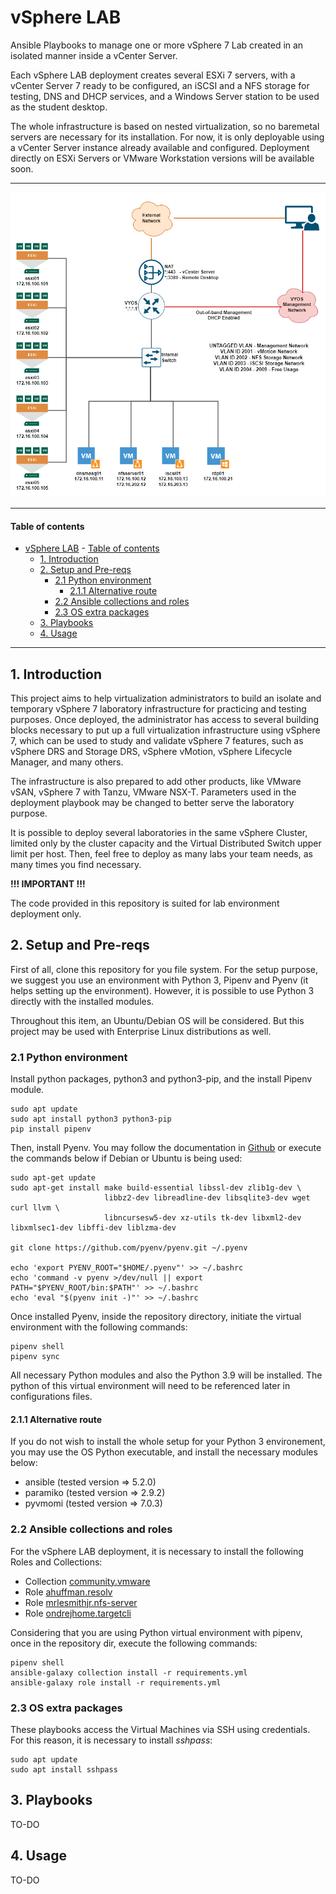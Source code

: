 # vSphere LAB

Ansible Playbooks to manage one or more vSphere 7 Lab created in an isolated manner inside a vCenter Server.

Each vSphere LAB deployment creates several ESXi 7 servers, with a vCenter Server 7 ready to be configured, an iSCSI and a NFS storage for testing, DNS and DHCP services, and a Windows Server station to be used as the student desktop.

The whole infrastructure is based on nested virtualization, so no baremetal servers are necessary for its installation. For now, it is only deployable using a vCenter Server instance already available and configured. Deployment directly on ESXi Servers or VMware Workstation versions will be available soon.

---

![vSphere LAB Infra](vsphere-lab-infra.png)

---

#### Table of contents

- [vSphere LAB](#vsphere-lab)
      - [Table of contents](#table-of-contents)
  - [1. Introduction](#1-introduction)
  - [2. Setup and Pre-reqs](#2-setup-and-pre-reqs)
    - [2.1 Python environment](#21-python-environment)
      - [2.1.1 Alternative route](#211-alternative-route)
    - [2.2 Ansible collections and roles](#22-ansible-collections-and-roles)
    - [2.3 OS extra packages](#23-os-extra-packages)
  - [3. Playbooks](#3-playbooks)
  - [4. Usage](#4-usage)

---

## 1. Introduction

This project aims to help virtualization administrators to build an isolate and temporary vSphere 7 laboratory infrastructure for practicing and testing purposes. Once deployed, the administrator has access to several building blocks necessary to put up a full virtualization infrastructure using vSphere 7, which can be used to study and validate vSphere 7 features, such as vSphere DRS and Storage DRS, vSphere vMotion, vSphere Lifecycle Manager, and many others.

The infrastructure is also prepared to add other products, like VMware vSAN, vSphere 7 with Tanzu, VMware NSX-T. Parameters used in the deployment playbook may be changed to better serve the laboratory purpose.

It is possible to deploy several laboratories in the same vSphere Cluster, limited only by the cluster capacity and the Virtual Distributed Switch upper limit per host. Then, feel free to deploy as many labs your team needs, as many times you find necessary.

**!!! IMPORTANT !!!**

The code provided in this repository is suited for lab environment deployment only.

## 2. Setup and Pre-reqs

First of all, clone this repository for you file system. For the setup purpose, we suggest you use an environment with Python 3, Pipenv and Pyenv (it helps setting up the environment). However, it is possible to use Python 3 directly with the installed modules. 

Throughout this item, an Ubuntu/Debian OS will be considered. But this project may be used with Enterprise Linux distributions as well.

### 2.1 Python environment

Install python packages, python3 and python3-pip, and the install Pipenv module.

~~~
sudo apt update
sudo apt install python3 python3-pip
pip install pipenv
~~~

Then, install Pyenv. You may follow the documentation in [Github](https://github.com/pyenv/pyenv) or execute the commands below if Debian or Ubuntu is being used:

~~~
sudo apt-get update
sudo apt-get install make build-essential libssl-dev zlib1g-dev \
                     libbz2-dev libreadline-dev libsqlite3-dev wget curl llvm \
                     libncursesw5-dev xz-utils tk-dev libxml2-dev libxmlsec1-dev libffi-dev liblzma-dev

git clone https://github.com/pyenv/pyenv.git ~/.pyenv

echo 'export PYENV_ROOT="$HOME/.pyenv"' >> ~/.bashrc
echo 'command -v pyenv >/dev/null || export PATH="$PYENV_ROOT/bin:$PATH"' >> ~/.bashrc
echo 'eval "$(pyenv init -)"' >> ~/.bashrc
~~~

Once installed Pyenv, inside the repository directory, initiate the virtual environment with the following commands:

~~~
pipenv shell
pipenv sync
~~~

All necessary Python modules and also the Python 3.9 will be installed. The python of this virtual environment will need to be referenced later in configurations files.

#### 2.1.1 Alternative route

If you do not wish to install the whole setup for your Python 3 environement, you may use the OS Python executable, and install the necessary modules below:

* ansible (tested version => 5.2.0)
* paramiko (tested version => 2.9.2)
* pyvmomi (tested version => 7.0.3)

### 2.2 Ansible collections and roles

For the vSphere LAB deployment, it is necessary to install the following Roles and Collections:

* Collection [community.vmware](https://docs.ansible.com/ansible/latest/collections/community/vmware/index.html)
* Role [ahuffman.resolv](https://github.com/ahuffman/ansible-resolv)
* Role [mrlesmithjr.nfs-server](https://github.com/mrlesmithjr/ansible-nfs-server)
* Role [ondrejhome.targetcli](https://github.com/OndrejHome/ansible.targetcli)

Considering that you are using Python virtual environment with pipenv, once in the repository dir, execute the following commands:

~~~
pipenv shell
ansible-galaxy collection install -r requirements.yml
ansible-galaxy role install -r requirements.yml 
~~~

### 2.3 OS extra packages

These playbooks access the Virtual Machines via SSH using credentials. For this reason, it is necessary to install *sshpass*:

~~~
sudo apt update
sudo apt install sshpass
~~~

## 3. Playbooks

TO-DO

## 4. Usage

TO-DO